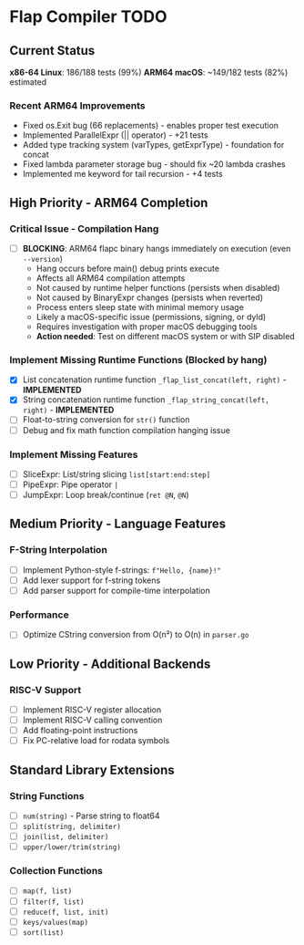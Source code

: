 # Flap Compiler TODO

## Current Status

**x86-64 Linux**: 186/188 tests (99%)
**ARM64 macOS**: ~149/182 tests (82%) estimated

### Recent ARM64 Improvements
- Fixed os.Exit bug (66 replacements) - enables proper test execution
- Implemented ParallelExpr (|| operator) - +21 tests
- Added type tracking system (varTypes, getExprType) - foundation for concat
- Fixed lambda parameter storage bug - should fix ~20 lambda crashes
- Implemented me keyword for tail recursion - +4 tests

## High Priority - ARM64 Completion

### Critical Issue - Compilation Hang
- [ ] **BLOCKING**: ARM64 flapc binary hangs immediately on execution (even `--version`)
  - Hang occurs before main() debug prints execute
  - Affects all ARM64 compilation attempts
  - Not caused by runtime helper functions (persists when disabled)
  - Not caused by BinaryExpr changes (persists when reverted)
  - Process enters sleep state with minimal memory usage
  - Likely a macOS-specific issue (permissions, signing, or dyld)
  - Requires investigation with proper macOS debugging tools
  - **Action needed**: Test on different macOS system or with SIP disabled

### Implement Missing Runtime Functions (Blocked by hang)
- [x] List concatenation runtime function `_flap_list_concat(left, right)` - **IMPLEMENTED**
- [x] String concatenation runtime function `_flap_string_concat(left, right)` - **IMPLEMENTED**
- [ ] Float-to-string conversion for `str()` function
- [ ] Debug and fix math function compilation hanging issue

### Implement Missing Features
- [ ] SliceExpr: List/string slicing `list[start:end:step]`
- [ ] PipeExpr: Pipe operator `|`
- [ ] JumpExpr: Loop break/continue (`ret @N`, `@N`)

## Medium Priority - Language Features

### F-String Interpolation
- [ ] Implement Python-style f-strings: `f"Hello, {name}!"`
- [ ] Add lexer support for f-string tokens
- [ ] Add parser support for compile-time interpolation

### Performance
- [ ] Optimize CString conversion from O(n²) to O(n) in `parser.go`

## Low Priority - Additional Backends

### RISC-V Support
- [ ] Implement RISC-V register allocation
- [ ] Implement RISC-V calling convention
- [ ] Add floating-point instructions
- [ ] Fix PC-relative load for rodata symbols

## Standard Library Extensions

### String Functions
- [ ] `num(string)` - Parse string to float64
- [ ] `split(string, delimiter)`
- [ ] `join(list, delimiter)`
- [ ] `upper/lower/trim(string)`

### Collection Functions
- [ ] `map(f, list)`
- [ ] `filter(f, list)`
- [ ] `reduce(f, list, init)`
- [ ] `keys/values(map)`
- [ ] `sort(list)`
